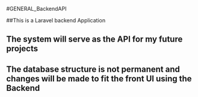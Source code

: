 #GENERAL_BackendAPI

##This is a Laravel backend Application 
## The system will serve as the API for my future projects
## The database structure is not permanent and changes will be made to fit the front UI using the Backend
